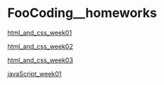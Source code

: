 # FooCoding__homeworks
[html_and_css_week01](https://milicagareski.github.io/FooCoding_homeworks/html-css/week01/Web%20resume/)

[html_and_css_week02](https://milicagareski.github.io/FooCoding_homeworks/html-css/week02/)

[html_and_css_week03](https://milicagareski.github.io/FooCoding_homeworks/html-css/week03/)

[javaScript_week01](https://milicagareski.github.io/FooCoding_homeworks/JavaScript/week01/)


